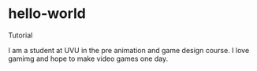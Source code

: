 # hello-world
Tutorial

I am a student at UVU in the pre animation and game design course. I love gamimg and hope to make video games one day.
